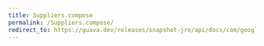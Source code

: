 ```yaml
---
title: Suppliers.compose
permalink: /Suppliers.compose/
redirect_to: https://guava.dev/releases/snapshot-jre/api/docs/com/google/common/base/Suppliers.html#compose-com.google.common.base.Function-com.google.common.base.Supplier-
---
```


